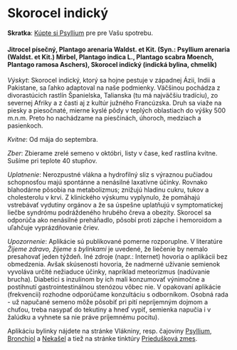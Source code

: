 Skorocel indický
================

**Skratka**: [Kúpte si Psyllium](/p/psyllium/) pre pre Vašu spotrebu.

#### Jitrocel písečný, Plantago arenaria Waldst. et Kit. (Syn.: Psyllium arenaria (Waldst. et Kit.) Mirbel, Plantago indica L., Plantago scabra Moench, Plantago ramosa Aschers), Skorocel indický (indická bylina, chmelík)

*Výskyt*: Skorocel indický, ktorý sa hojne pestuje v západnej Ázii, Indii a
Pakistane, sa ľahko adaptoval na naše podmienky. Väčšinou pochádza z
divorastúcich rastlín Španielska, Talianska (tu má najväčšiu tradíciu), zo
severnej Afriky a z časti aj z kultúr južného Francúzska. Druh sa viaže na
piesky a piesočnaté, mierne kyslé pôdy v teplých oblastiach do výšky 500 m.n.m.
Preto ho nachádzame na piesčinách, úhoroch, medziach a pasienkoch.

*Kvitne*: Od mája do septembra.

*Zber*: Zbierame zrelé semeno v októbri, listy v čase, keď rastlina kvitne.
Sušíme pri teplote 40 stupňov.

*Uplatnenie*: Nerozpustné vlákna a hydrofilný sliz s výraznou pučiadou
schopnosťou majú spontánne a nenásilné laxatívne účinky. Rovnako blahodárne
pôsobia na metabolizmus; znižujú hladinu cukru, tukov a cholesterolu v krvi. Z
klinického výskumu vyplynulo, že pomáhajú vstrebávať vydutiny orgánov a že sa
úspešne uplatňujú v symptomatickej liečbe syndrómu podráždeného hrubého čreva a
obezity. Skorocel sa odporúča ako nenásilné preháňadlo, pôsobí proti zápche i
hemoroidom a uľahčuje vyprázdňovanie čriev.

*Upozornenie*: Aplikácie sú publikované pomerne rozporuplne. V literatúre
*Žijeme zdravo, žijeme s bylinkami* je uvedené, že liečenie by nemalo presahovať
jeden týždeň. Iné zdroje (napr.: Internet) hovoria o aplikácii bez obmedzenia.
Avšak skúsenosti hovoria, že nadmerné užívanie semienok vyvoláva určité
nežiaduce účinky, napríklad meteorizmus (nadúvanie brucha). Diabetici s
inzulínom by ich mali konzumovať výnimočne a postihnutí gastrointestinálnou
stenózou vôbec nie. V opakovaní aplikácie (frekvencii) rozhodne odporúčame
konzultáciu s odborníkom. Osobná rada - už napučané semeno môže pôsobiť pri pití
nepríjemným dojmom a chuťou, treba nasypať do tekutiny a hneď vypiť, semienka
napučia i v žalúdku a vyhnete sa nie práve príjemnému pocitu).

Aplikáciu bylinky nájdete na stránke Vlákniny, resp. čajoviny
[Psyllium](/sip/caje/psyllium), [Bronchiol](/sip/caje/bronchiol) a
[Nekašel](/sip/caje/nekasel) a tiež na stránke tinktúry [Priedušková
zmes](/tinktury/prieduskova-zmes).

